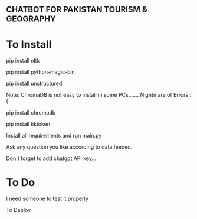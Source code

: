 ## CHATBOT FOR PAKISTAN TOURISM & GEOGRAPHY

# To Install

pip install nltk

pip install python-magic-bin

pip install unstructured

Note: ChromaDB is not easy to install in some PCs....... Nightmare of Errors :(

pip install chromadb 

pip install tiktoken

Install all requirements and run main.py

Ask any question you like according to data feeded..

Don't forget to add chatgpt API key... 

# To Do 
I need someone to test it properly

To Deploy   